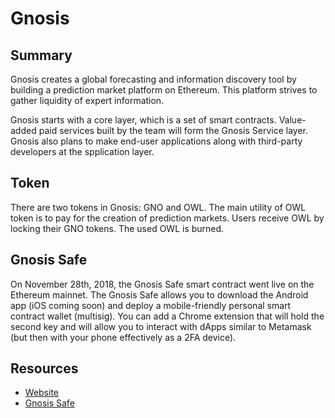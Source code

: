 # Gnosis

## Summary

Gnosis creates a global forecasting and information discovery tool by building a prediction market platform on Ethereum. This platform strives to gather liquidity of expert information.

Gnosis starts with a core layer, which is a set of smart contracts. Value-added paid services built by the team will form the Gnosis Service layer. Gnosis also plans to make end-user applications along with third-party developers at the spplication layer.

## Token

There are two tokens in Gnosis: GNO and OWL. The main utility of OWL token is to pay for the creation of prediction markets. Users receive OWL by locking their GNO tokens. The used OWL is burned.

## Gnosis Safe

On November 28th, 2018, the Gnosis Safe smart contract went live on the Ethereum mainnet. The Gnosis Safe allows you to download the Android app \(iOS coming soon\) and deploy a mobile-friendly personal smart contract wallet \(multisig\). You can add a Chrome extension that will hold the second key and will allow you to interact with dApps similar to Metamask \(but then with your phone effectively as a 2FA device\).

## Resources

* [Website](https://gnosis.pm)
* [Gnosis Safe](https://safe.gnosis.io)

